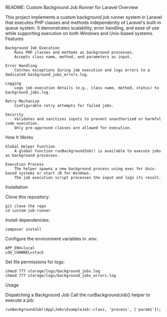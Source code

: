 README: Custom Background Job Runner for Laravel
Overview

This project implements a custom background job runner system in Laravel that executes PHP classes and methods independently of Laravel's built-in queue system. It demonstrates scalability, error handling, and ease of use while supporting execution on both Windows and Unix-based systems.
Features

    Background Job Execution
        Runs PHP classes and methods as background processes.
        Accepts class name, method, and parameters as input.

    Error Handling
        Catches exceptions during job execution and logs errors to a dedicated background_jobs_errors.log.

    Logging
        Logs job execution details (e.g., class name, method, status) to background_jobs.log.

    Retry Mechanism
        Configurable retry attempts for failed jobs.

    Security
        Validates and sanitizes inputs to prevent unauthorized or harmful code execution.
        Only pre-approved classes are allowed for execution.

How It Works

    Global Helper Function
        A global function runBackgroundJob() is available to execute jobs as background processes.

    Execution Process
        The helper spawns a new background process using exec for Unix-based systems or start /B for Windows.
        The job execution script processes the input and logs its result.

Installation

Clone this repository:

    git clone the repo
    cd custom-job-runner

Install dependencies:

    composer install

Configure the environment variables in .env:

    APP_ENV=local
    LOG_CHANNEL=stack

Set file permissions for logs:

    chmod 777 storage/logs/background_jobs.log
    chmod 777 storage/logs/background_jobs_errors.log

Usage

Dispatching a Background Job
Call the runBackgroundJob() helper to execute a job:

    runBackgroundJob(\App\Jobs\ExampleJob::class, 'process', ['param1']);
